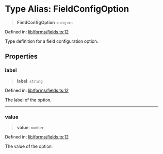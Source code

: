 # Type Alias: FieldConfigOption

> **FieldConfigOption** = `object`

Defined in: [lib/forms/fields.ts:12](https://github.com/aldesgroup/goaldn/blob/6a7943d02984b1a6b41d76a3a483a1484b644076/lib/forms/fields.ts#L12)

Type definition for a field configuration option.

## Properties

### label

> **label**: `string`

Defined in: [lib/forms/fields.ts:12](https://github.com/aldesgroup/goaldn/blob/6a7943d02984b1a6b41d76a3a483a1484b644076/lib/forms/fields.ts#L12)

The label of the option.

***

### value

> **value**: `number`

Defined in: [lib/forms/fields.ts:12](https://github.com/aldesgroup/goaldn/blob/6a7943d02984b1a6b41d76a3a483a1484b644076/lib/forms/fields.ts#L12)

The value of the option.
